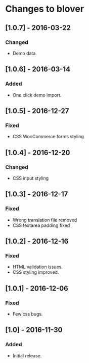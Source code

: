 # Changes to blover

## [1.0.7] - 2016-03-22

### Changed
- Demo data.

## [1.0.6] - 2016-03-14

### Added
- One click demo import.

## [1.0.5] - 2016-12-27

### Fixed
- CSS WooCommerce forms styling

## [1.0.4] - 2016-12-20

### Changed
- CSS input styling

## [1.0.3] - 2016-12-17

### Fixed
- Wrong translation file removed
- CSS textarea padding fixed

## [1.0.2] - 2016-12-16

### Fixed
- HTML validation issues.
- CSS styling improved.

## [1.0.1] - 2016-12-06

### Fixed
- Few css bugs.

## [1.0] - 2016-11-30

### Added
- Initial release.

